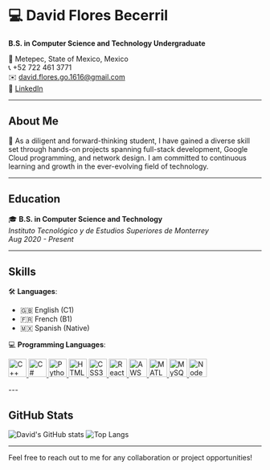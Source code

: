 # 💻 David Flores Becerril

**B.S. in Computer Science and Technology Undergraduate**

📍 Metepec, State of Mexico, Mexico  
📞 +52 722 461 3771  
✉️ [david.flores.go.1616@gmail.com](mailto:david.flores.go.1616@gmail.com)  
🔗 [LinkedIn](https://www.linkedin.com/in/david-flores-be/)

---

## About Me

🚀 As a diligent and forward-thinking student, I have gained a diverse skill set through hands-on projects spanning full-stack development, Google Cloud programming, and network design. I am committed to continuous learning and growth in the ever-evolving field of technology.

---

## Education

🎓 **B.S. in Computer Science and Technology**  
*Instituto Tecnológico y de Estudios Superiores de Monterrey*  
_Aug 2020 - Present_

---

## Skills

🛠️ **Languages**: 
- 🇬🇧 English (C1)
- 🇫🇷 French (B1)
- 🇲🇽 Spanish (Native)

💻 **Programming Languages**: 

<p align="left">
  <a href="https://docs.microsoft.com/en-us/cpp/?view=msvc-170" target="_blank" rel="noreferrer">
    <img src="https://raw.githubusercontent.com/danielcranney/readme-generator/main/public/icons/skills/cplusplus-colored.svg" width="36" height="36" alt="C++" />
  </a>
  <a href="https://docs.microsoft.com/en-us/dotnet/csharp/" target="_blank" rel="noreferrer">
    <img src="https://raw.githubusercontent.com/danielcranney/readme-generator/main/public/icons/skills/csharp-colored.svg" width="36" height="36" alt="C#" />
  </a>
  <a href="https://www.python.org/" target="_blank" rel="noreferrer">
    <img src="https://raw.githubusercontent.com/danielcranney/readme-generator/main/public/icons/skills/python-colored.svg" width="36" height="36" alt="Python" />
  </a>
  <a href="https://developer.mozilla.org/en-US/docs/Glossary/HTML5" target="_blank" rel="noreferrer">
    <img src="https://raw.githubusercontent.com/danielcranney/readme-generator/main/public/icons/skills/html5-colored.svg" width="36" height="36" alt="HTML5" />
  </a>
  <a href="https://www.w3.org/TR/CSS/#css" target="_blank" rel="noreferrer">
    <img src="https://raw.githubusercontent.com/danielcranney/readme-generator/main/public/icons/skills/css3-colored.svg" width="36" height="36" alt="CSS3" />
  </a>
  <a href="https://reactjs.org/" target="_blank" rel="noreferrer">
    <img src="https://raw.githubusercontent.com/danielcranney/readme-generator/main/public/icons/skills/react-colored.svg" width="36" height="36" alt="React" />
  </a>
  <a href="https://aws.amazon.com/" target="_blank" rel="noreferrer">
    <img src="https://raw.githubusercontent.com/danielcranney/readme-generator/main/public/icons/skills/aws-colored.svg" width="36" height="36" alt="AWS" />
  </a>
  <a href="https://www.mathworks.com/products/matlab.html" target="_blank" rel="noreferrer">
    <img src="https://github.com/curtisma/MATLAB/blob/master/MATLAB%20Logo.ico" width="36" height="36" alt="MATLAB" />
  </a>
  <a href="https://www.mysql.com/" target="_blank" rel="noreferrer">
    <img src="https://raw.githubusercontent.com/danielcranney/readme-generator/main/public/icons/skills/mysql-colored.svg" width="36" height="36" alt="MySQL" />
  </a>
  <a href="https://nodejs.org/en/" target="_blank" rel="noreferrer">
    <img src="https://raw.githubusercontent.com/danielcranney/readme-generator/main/public/icons/skills/nodejs-colored.svg" width="36" height="36" alt="NodeJS" />
  </a>
</p>
---

## GitHub Stats

![David's GitHub stats](https://github-readme-stats.vercel.app/api?username=DavidF2714&show_icons=true&theme=radical)
![Top Langs](https://github-readme-stats.vercel.app/api/top-langs/?username=DavidF2714&layout=compact&theme=radical)

---

Feel free to reach out to me for any collaboration or project opportunities!
